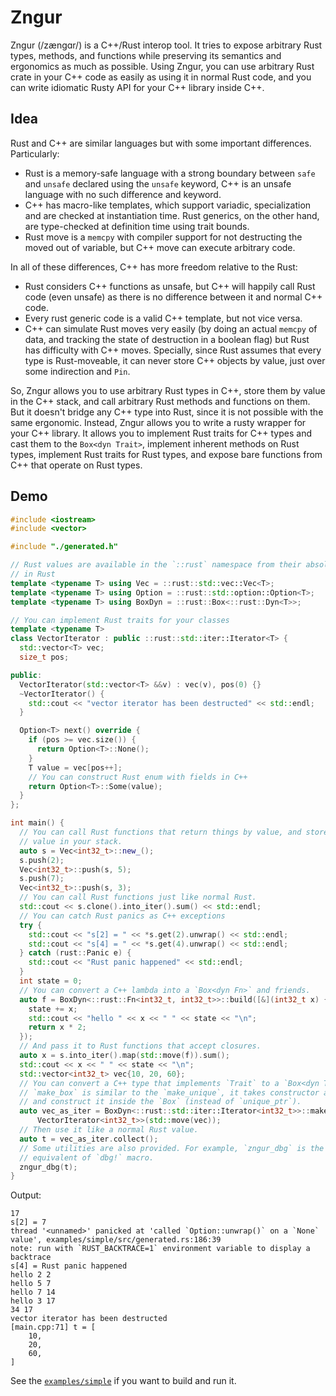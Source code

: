 # Zngur

Zngur (/zængɑr/) is a C++/Rust interop tool. It tries to expose arbitrary Rust types, methods, and functions while preserving its
semantics and ergonomics as much as possible. Using Zngur, you can use arbitrary Rust crate in your C++ code as easily as using it in
normal Rust code, and you can write idiomatic Rusty API for your C++ library inside C++.

## Idea

Rust and C++ are similar languages but with some important differences. Particularly:

- Rust is a memory-safe language with a strong boundary between `safe` and `unsafe` declared using the `unsafe` keyword, C++
  is an unsafe language with no such difference and keyword.
- C++ has macro-like templates, which support variadic, specialization and are checked
  at instantiation time. Rust generics, on the other hand, are type-checked at definition
  time using trait bounds.
- Rust move is a `memcpy` with compiler support for not destructing the moved out of variable, but C++
  move can execute arbitrary code.

In all of these differences, C++ has more freedom relative to the Rust:

- Rust considers C++ functions as unsafe, but C++ will happily call Rust code (even unsafe) as there
  is no difference between it and normal C++ code.
- Every rust generic code is a valid C++ template, but not vice versa.
- C++ can simulate Rust moves very easily (by doing an actual `memcpy` of data, and tracking the state of destruction in
  a boolean flag) but Rust has difficulty with C++ moves. Specially, since Rust assumes that every type is
  Rust-moveable, it can never store C++ objects by value, just over some indirection and `Pin`.

So, Zngur allows you to use arbitrary Rust types in C++, store them by value in the C++ stack, and call arbitrary Rust methods and functions
on them. But it doesn't bridge any C++ type into Rust, since it is not possible with the same ergonomic. Instead, Zngur allows you to
write a rusty wrapper for your C++ library. It allows you to implement Rust traits for C++ types and cast them to
the `Box<dyn Trait>`, implement inherent methods on Rust types, implement Rust traits for Rust types, and expose bare functions
from C++ that operate on Rust types.

## Demo

```C++
#include <iostream>
#include <vector>

#include "./generated.h"

// Rust values are available in the `::rust` namespace from their absolute path
// in Rust
template <typename T> using Vec = ::rust::std::vec::Vec<T>;
template <typename T> using Option = ::rust::std::option::Option<T>;
template <typename T> using BoxDyn = ::rust::Box<::rust::Dyn<T>>;

// You can implement Rust traits for your classes
template <typename T>
class VectorIterator : public ::rust::std::iter::Iterator<T> {
  std::vector<T> vec;
  size_t pos;

public:
  VectorIterator(std::vector<T> &&v) : vec(v), pos(0) {}
  ~VectorIterator() {
    std::cout << "vector iterator has been destructed" << std::endl;
  }

  Option<T> next() override {
    if (pos >= vec.size()) {
      return Option<T>::None();
    }
    T value = vec[pos++];
    // You can construct Rust enum with fields in C++
    return Option<T>::Some(value);
  }
};

int main() {
  // You can call Rust functions that return things by value, and store that
  // value in your stack.
  auto s = Vec<int32_t>::new_();
  s.push(2);
  Vec<int32_t>::push(s, 5);
  s.push(7);
  Vec<int32_t>::push(s, 3);
  // You can call Rust functions just like normal Rust.
  std::cout << s.clone().into_iter().sum() << std::endl;
  // You can catch Rust panics as C++ exceptions
  try {
    std::cout << "s[2] = " << *s.get(2).unwrap() << std::endl;
    std::cout << "s[4] = " << *s.get(4).unwrap() << std::endl;
  } catch (rust::Panic e) {
    std::cout << "Rust panic happened" << std::endl;
  }
  int state = 0;
  // You can convert a C++ lambda into a `Box<dyn Fn>` and friends.
  auto f = BoxDyn<::rust::Fn<int32_t, int32_t>>::build([&](int32_t x) {
    state += x;
    std::cout << "hello " << x << " " << state << "\n";
    return x * 2;
  });
  // And pass it to Rust functions that accept closures.
  auto x = s.into_iter().map(std::move(f)).sum();
  std::cout << x << " " << state << "\n";
  std::vector<int32_t> vec{10, 20, 60};
  // You can convert a C++ type that implements `Trait` to a `Box<dyn Trait>`.
  // `make_box` is similar to the `make_unique`, it takes constructor arguments
  // and construct it inside the `Box` (instead of `unique_ptr`).
  auto vec_as_iter = BoxDyn<::rust::std::iter::Iterator<int32_t>>::make_box<
      VectorIterator<int32_t>>(std::move(vec));
  // Then use it like a normal Rust value.
  auto t = vec_as_iter.collect();
  // Some utilities are also provided. For example, `zngur_dbg` is the
  // equivalent of `dbg!` macro.
  zngur_dbg(t);
}
```

Output:

```
17
s[2] = 7
thread '<unnamed>' panicked at 'called `Option::unwrap()` on a `None` value', examples/simple/src/generated.rs:186:39
note: run with `RUST_BACKTRACE=1` environment variable to display a backtrace
s[4] = Rust panic happened
hello 2 2
hello 5 7
hello 7 14
hello 3 17
34 17
vector iterator has been destructed
[main.cpp:71] t = [
    10,
    20,
    60,
]
```

See the [`examples/simple`](https://github.com/HKalbasi/zngur/blob/main/examples/simple) if you want to build and run it.
